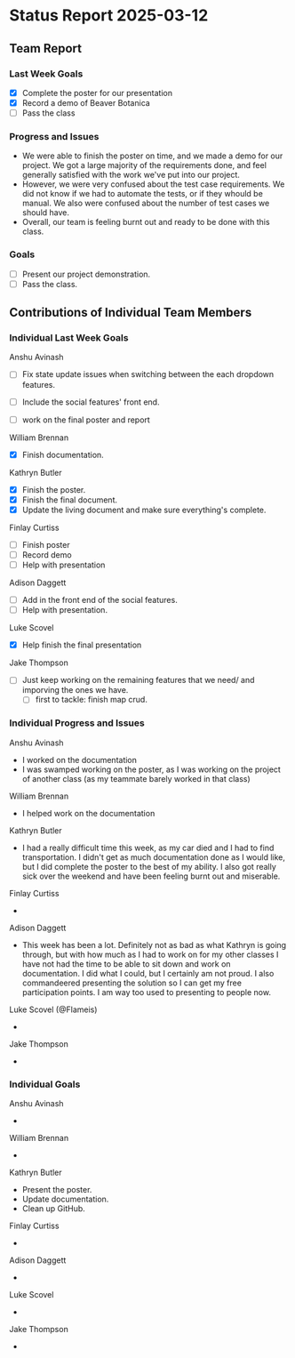 # Status Report 2025-03-12

<!-- filename format is YYYYMMDD.md -->

<!-- Both sections should have the following three subsections. Each subsection is best organized as bullet points, though you can write a paragraph instead.   -->

## Team Report
<!-- status update for your TA, including an agenda for the project standup meeting -->

### Last Week Goals
<!-- The first subsection is easy. It should be an exact copy of the third section from last week (i.e., goals from a week ago). It is empty for the first week -->


- [x] Complete the poster for our presentation
- [x] Record a demo of Beaver Botanica
- [ ] Pass the class

### Progress and Issues

<!-- The second subsection reports on progress and issues: what you did, what worked, what you learned, where you had trouble, and where you are stuck -->

- We were able to finish the poster on time, and we made a demo for our project. We got a large majority of the requirements done, and feel generally satisfied with the work we've put into our project.
- However, we were very confused about the test case requirements. We did not know if we had to automate the tests, or if they whould be manual. We also were confused about the number of test cases we should have.
- Overall, our team is feeling burnt out and ready to be done with this class.

### Goals

<!-- The third subsection should outline your plans and goals for the following week. Each bullet point should include a measurable task and a time estimate. You may use nested bullet points for parts of a larger task. No bottom-level time estimate should be greater than 3 days. If a task would be larger, think about a logical way to break it down and to have insight into progress. If tasks from one week aren’t yet complete, they should roll over into tasks for the next week, with an updated estimate for time to completion.
For the weekly report, this third subsection should be higher-level and indicate who is responsible for what tasks. Also, it’s good to include longer-term goals in this list as well, to keep the bigger picture in mind and plan beyond just the next week.  -->

- [ ] Present our project demonstration.
- [ ] Pass the class.

## Contributions of Individual Team Members

### Individual Last Week Goals

<!-- The first subsection is easy. It should be an exact copy of the third section from last week (i.e., goals from a week ago). It is empty for the first week -->

Anshu Avinash

- [ ] Fix state update issues when switching between the each dropdown features.
- [ ] Include the social features' front end.
- [ ] work on the final poster and report 


William Brennan

- [x] Finish documentation.

Kathryn Butler

- [x] Finish the poster.
- [x] Finish the final document.
- [x] Update the living document and make sure everything's complete.

Finlay Curtiss

- [ ] Finish poster
- [ ] Record demo
- [ ] Help with presentation

Adison Daggett

- [ ] Add in the front end of the social features.
- [ ] Help with presentation.

Luke Scovel

- [X] Help finish the final presentation

Jake Thompson

- [ ] Just keep working on the remaining features that we need/ and imporving the ones we have.
  - [ ] first to tackle: finish map crud.

### Individual Progress and Issues

<!-- The second subsection reports on progress and issues: what you did, what worked, what you learned, where you had trouble, and where you are stuck -->

Anshu Avinash

- I worked on the documentation
- I was swamped working on the poster, as I was working on the project of another class (as my teammate barely worked in that class)

William Brennan

- I helped work on the documentation

Kathryn Butler

- I had a really difficult time this week, as my car died and I had to find transportation. I didn't get as much documentation done as I would like, but I did complete the poster to the best of my ability. I also got really sick over the weekend and have been feeling burnt out and miserable.

Finlay Curtiss

-

Adison Daggett

- This week has been a lot. Definitely not as bad as what Kathryn is going through, but with how much as I had to work on for my other classes I have not had the time to be able to sit down and work on documentation. I did what I could, but I certainly am not proud. I also commandeered presenting the solution so I can get my free participation points. I am way too used to presenting to people now.

Luke Scovel (@Flameis)

-

Jake Thompson

-

### Individual Goals

<!-- The third subsection should outline your plans and goals for the following week. Each bullet point should include a measurable task and a time estimate. You may use nested bullet points for parts of a larger task. No bottom-level time estimate should be greater than 3 days. If a task would be larger, think about a logical way to break it down and to have insight into progress. If tasks from one week aren’t yet complete, they should roll over into tasks for the next week, with an updated estimate for time to completion.
For the weekly report, this third subsection should be higher-level and indicate who is responsible for what tasks. Also, it’s good to include longer-term goals in this list as well, to keep the bigger picture in mind and plan beyond just the next week.  -->

Anshu Avinash

-

William Brennan

-

Kathryn Butler

- Present the poster.
- Update documentation.
- Clean up GitHub.

Finlay Curtiss

-

Adison Daggett

-

Luke Scovel

-

Jake Thompson

-
